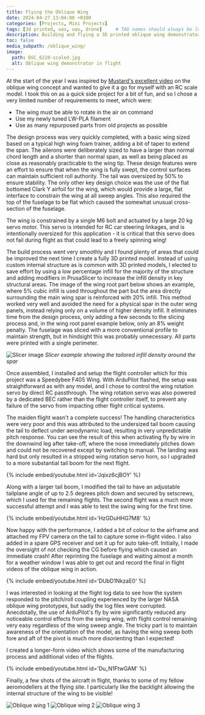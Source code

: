 ```yaml
---
title: Flying the Oblique Wing
date: 2024-04-27 13:04:00 +0100
categories: [Projects, Mini Projects]
tags: [3d printed, uas, uav, drone]     # TAG names should always be lowercase
description: Building and flying a 3D printed oblique wing demonstrator
toc: false
media_subpath: /oblique_wing/
image:
  path: DSC_6228-scaled.jpg
  alt: Oblique wing demonstrator in flight
---
```

At the start of the year I was inspired by [Mustard's excellent video](https://www.youtube.com/watch?v=C_dNt4UEVZQ) on the oblique wing concept and wanted to give it a go for myself with an RC scale model. I took this on as a quick side project for a bit of fun, and so I chose a very limited number of requirements to meet, which were:

- The wing must be able to rotate in the air on command
- Use my newly tuned LW-PLA filament
- Use as many repurposed parts from old projects as possible

The design process was very quickly completed, with a basic wing sized based on a typical high wing foam trainer, adding a bit of taper to extend the span. The ailerons were deliberately sized to have a larger than normal chord length and a shorter than normal span, as well as being placed as close as reasonably practicable to the wing tip. These design features were an effort to ensure that when the wing is fully swept, the control surfaces can maintain sufficient roll authority. The tail was oversized by 50% to ensure stability. The only other key design choice was the use of the flat bottomed Clark Y airfoil for the wing, which would provide a large, flat interface to constrain the wing at all sweep angles. This also required the top of the fuselage to be flat which caused the somewhat unusual cross-section of the fuselage.

The wing is constrained by a single M6 bolt and actuated by a large 20 kg servo motor. This servo is intended for RC car steering linkages, and is intentionally oversized for this application - it is critical that this servo does not fail during flight as that could lead to a freely spinning wing!

The build process went very smoothly and I found plenty of areas that could be improved the next time I create a fully 3D printed model. Instead of using custom internal structure as is common with 3D printed models, I elected to save effort by using a low percentage infill for the majority of the structure and adding modifiers in PrusaSlicer to increase the infill density in key structural areas. The image of the wing root part below shows an example, where 5% cubic infill is used throughout the part but the area directly surrounding the main wing spar is reinforced with 20% infill. This method worked very well and avoided the need for a physical spar in the outer wing panels, instead relying only on a volume of higher density infill. It eliminates time from the design process, only adding a few seconds to the slicing process and, in the wing root panel example below, only an 8% weight penalty. The fuselage was sliced with a more conventional profile to maintain strength, but in hindsight this was probably unnecessary. All parts were printed with a single perimeter.

![Slicer image](image.png)
_Slicer example showing the tailored infill density around the spar_

Once assembled, I installed and setup the flight controller which for this project was a Speedybee F405 Wing. With ArduPilot flashed, the setup was straightforward as with any model, and I chose to control the wing rotation servo by direct RC passthrough. The wing rotation servo was also powered by a dedicated BEC rather than the flight controller itself, to prevent any failure of the servo from impacting other flight critical systems.

The maiden flight wasn't a complete success! The handling characteristics were very poor and this was attributed to the undersized tail boom causing the tail to deflect under aerodynamic load, resulting in very unpredictable pitch response. You can see the result of this when activating fly by wire in the downwind leg after take-off, where the nose immediately pitches down and could not be recovered except by switching to manual. The landing was hard but only resulted in a stripped wing rotation servo horn, so I upgraded to a more substantial tail boom for the next flight.

{% include embed/youtube.html id='Jqixz6cjBOY' %}

Along with a larger tail boom, I modified the tail to have an adjustable tailplane angle of up to 2.5 degrees pitch down and secured by setscrews, which I used for the remaining flights. The second flight was a much more successful attempt and I was able to test the swing wing for the first time.

{% include embed/youtube.html id='HzGDuHHG7M8' %}

Now happy with the performance, I added a bit of colour to the airframe and attached my FPV camera on the tail to capture some in-flight video. I also added in a spare GPS receiver and set it up for auto take-off. Initially, I made the oversight of not checking the CG before flying which caused an immediate crash! After reprinting the fuselage and waiting almost a month for a weather window I was able to get out and record the final in flight videos of the oblique wing in action.

{% include embed/youtube.html id='DUbD1NkzaE0' %}

I was interested in looking at the flight log data to see how the system responded to the pitch/roll coupling experienced by the larger NASA oblique wing prototypes, but sadly the log files were corrupted. Anecdotally, the use of ArduPilot's fly by wire significantly reduced any noticeable control effects from the swing wing, with flight control remaining very easy regardless of the wing sweep angle. The tricky part is to maintain awareness of the orientation of the model, as having the wing sweep both fore and aft of the pivot is much more disorienting than I expected!

I created a longer-form video which shows some of the manufacturing process and additional video of the flights.

 
{% include embed/youtube.html id='Du_N1FtwGAM' %}

Finally, a few shots of the aircraft in flight, thanks to some of my fellow aeromodellers at the flying site. I particularly like the backlight allowing the internal structure of the wing to be visible!

![Oblique wing 1](DSC_6228-scaled.jpg)
![Oblique wing 2](DSC_6229_1-scaled.jpg)
![Oblique wing 3](DSC_6230_1-scaled.jpg)
